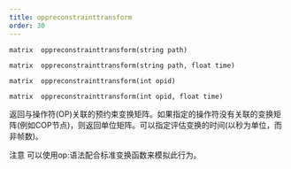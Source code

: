 ```yaml
---
title: oppreconstrainttransform
order: 30
---
```

`matrix  oppreconstrainttransform(string path)`

`matrix  oppreconstrainttransform(string path, float time)`

`matrix  oppreconstrainttransform(int opid)`

`matrix  oppreconstrainttransform(int opid, float time)`

返回与操作符(OP)关联的预约束变换矩阵。如果指定的操作符没有关联的变换矩阵(例如COP节点)，则返回单位矩阵。可以指定评估变换的时间(以秒为单位，而非帧数)。

注意
可以使用op:语法配合标准变换函数来模拟此行为。
